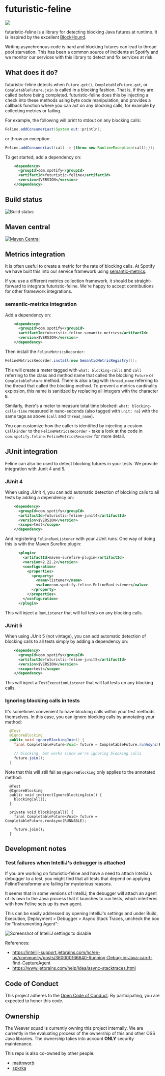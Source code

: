 # futuristic-feline

![](images/future-is-ours.jpg)

futuristic-feline is a library for detecting blocking Java futures at runtime. It is inspired by the excellent [BlockHound](https://github.com/reactor/BlockHound).

Writing asynchronous code is hard and blocking futures can lead to thread pool starvation. This has been a common source of incidents at Spotify and we monitor our services with this library to detect and fix services at risk.

## What does it do?

futuristic-feline detects when `Future.get()`, `CompletableFuture.get`, or `CompletableFuture.join` is called in a blocking fashion. That is, if they are called before being completed. futuristic-feline does this by injecting a check into these methods using byte code manipulation, and provides a callback function where you can act on any blocking calls, for example by collecting metrics or failing.

For example, the following will print to stdout on any blocking calls:

```java
Feline.addConsumerLast(System.out::println);
```

or throw an exception:

```java
Feline.addConsumerLast(call -> {throw new RuntimeException(call);});
```

To get started, add a dependency on:

```xml
    <dependency>
      <groupId>com.spotify</groupId>
      <artifactId>futuristic-feline</artifactId>
      <version>$VERSION</version>
    </dependency>
```

## Build status

![Build status](https://github.com/spotify/futuristic-feline/actions/workflows/maven.yml/badge.svg)

## Maven central

[![Maven Central](https://maven-badges.herokuapp.com/maven-central/com.spotify/futuristic-feline/badge.svg)](https://maven-badges.herokuapp.com/maven-central/com.spotify/futuristic-feline)

## Metrics integration

It is often useful to create a metric for the rate of blocking calls. At Spotify we have built this into our service framework using [semantic-metrics](https://github.com/spotify/semantic-metrics).

If you use a different metrics collection framework, it should be straight-forward to integrate futuristic-feline. We're happy to accept contributions for other framework integrations.

### semantic-metrics integration

Add a dependency on:

```xml
    <dependency>
      <groupId>com.spotify</groupId>
      <artifactId>futuristic-feline-semantic-metrics</artifactId>
      <version>$VERSION</version>
    </dependency>
```

Then install the `FelineMetricsRecorder`:

```java
FelineMetricsRecorder.install(new SemanticMetricRegistry());
```

This will create a meter tagged with `what: blocking-calls` and `call`
referring to the class and method name that called the blocking
`Future` or `CompletableFuture` method.
There is also a tag with `thread_name` referring to the thread that called
the blocking method. To prevent a metrics cardinality explosion, this
name is sanitized by replacing all integers with the character `N`.

Similarly, there's a meter to measure total time blocked:
`what: blocking-calls-time` measured in nano-seconds (also tagged with `unit: ns`) 
with the same tags as above (`call` and `thread_name`).

You can customize how the caller is identified by
injecting a custom `CallFinder` to the `FelineMetricsRecorder` - take a look at the
code in `com.spotify.feline.FelineMetricsRecorder` for more detail.

## JUnit integration

Feline can also be used to detect blocking futures in your tests. We provide integration with Junit 4 and 5.

### JUnit 4

When using JUnit 4, you can add automatic detection of blocking calls to all tests by adding a dependency on:

```xml
    <dependency>
      <groupId>com.spotify</groupId>
      <artifactId>futuristic-feline-junit4</artifactId>
      <version>$VERSION</version>
      <scope>test</scope>
    </dependency>
```

And registering `FelineRunListener` with your JUnit runs. One way of doing this is with the Maven Surefire plugin:

```xml
      <plugin>
        <artifactId>maven-surefire-plugin</artifactId>
        <version>2.22.2</version>
        <configuration>
          <properties>
            <property>
              <name>listener</name>
              <value>com.spotify.feline.FelineRunListener</value>
            </property>
          </properties>
        </configuration>
      </plugin>
```

This will inject a `RunListener` that will fail tests on any blocking calls.

### JUnit 5

When using JUnit 5 (not vintage), you can add automatic detection of blocking calls to all tests simply by adding a dependency on:

```xml
    <dependency>
      <groupId>com.spotify</groupId>
      <artifactId>futuristic-feline-junit5</artifactId>
      <version>$VERSION</version>
      <scope>test</scope>
    </dependency>
```

This will inject a `TestExecutionListener` that will fail tests on any blocking calls.

### Ignoring blocking calls in tests

It's sometimes convenient to have blocking calls within your test methods themselves. In this case, you can ignore blocking calls by annotating your method:

```java
  @Test
  @IgnoreBlocking
  public void ignoreBlockingJoin() {
    final CompletableFuture<Void> future = CompletableFuture.runAsync(RUNNABLE);

    // blocking, but works since we're ignoring blocking calls
    future.join();
  }
```

Note that this will still fail as `@IgnoreBlocking` only applies to the annotated method:

```
  @Test
  @IgnoreBlocking
  public void indirectIgnoreBlockingJoin() {
    blockingCall();
  }

  private void blockingCall() {
    final CompletableFuture<Void> future = CompletableFuture.runAsync(RUNNABLE);

    future.join();
  }
```


## Development notes

### Test failures when IntelliJ's debugger is attached

If you are working on futuristic-feline and have a need to attach IntelliJ's debugger to a test, you might find that all tests that depend on applying FelineTransformer are failing for mysterious reasons.

It seems that in some versions of IntelliJ, the debugger will attach an agent of its own to the Java process that it launches to run tests, which interferes with how Feline sets up its own agent.

This can be easily addressed by opening IntelliJ's settings and under Build, Execution, Deployment > Debugger > Async Stack Traces, uncheck the box for "Instrumenting Agent":

![Screenshot of IntelliJ settings to disable](images/intellij-settings.png)

References:
- https://intellij-support.jetbrains.com/hc/en-us/community/posts/360000166640-Running-Debug-in-Java-can-t-find-CaptureAgent
- https://www.jetbrains.com/help/idea/async-stacktraces.html


## Code of Conduct

This project adheres to the [Open Code of Conduct][code-of-conduct]. By participating, you are expected to honor this code.

[code-of-conduct]: https://github.com/spotify/code-of-conduct/blob/master/code-of-conduct.md

## Ownership

The Weaver squad is currently owning this project internally.
We are currently in the evaluating process of the ownership of this and other OSS Java libraries.
The ownership takes into account **ONLY** security maintenance.

This repo is also co-owned by other people:

* [mattnworb](https://github.com/mattnworb)
* [spkrka](https://github.com/spkrka)